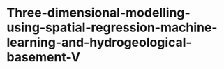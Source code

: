 # Three-dimensional-modelling-using-spatial-regression-machine-learning-and-hydrogeological-basement-V